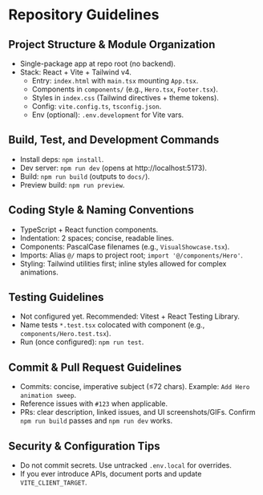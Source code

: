 # Repository Guidelines

## Project Structure & Module Organization
- Single-package app at repo root (no backend).
- Stack: React + Vite + Tailwind v4.
  - Entry: `index.html` with `main.tsx` mounting `App.tsx`.
  - Components in `components/` (e.g., `Hero.tsx`, `Footer.tsx`).
  - Styles in `index.css` (Tailwind directives + theme tokens).
  - Config: `vite.config.ts`, `tsconfig.json`.
  - Env (optional): `.env.development` for Vite vars.

## Build, Test, and Development Commands
- Install deps: `npm install`.
- Dev server: `npm run dev` (opens at http://localhost:5173).
- Build: `npm run build` (outputs to `docs/`).
- Preview build: `npm run preview`.

## Coding Style & Naming Conventions
- TypeScript + React function components.
- Indentation: 2 spaces; concise, readable lines.
- Components: PascalCase filenames (e.g., `VisualShowcase.tsx`).
- Imports: Alias `@/` maps to project root; `import '@/components/Hero'`.
- Styling: Tailwind utilities first; inline styles allowed for complex animations.

## Testing Guidelines
- Not configured yet. Recommended: Vitest + React Testing Library.
- Name tests `*.test.tsx` colocated with component (e.g., `components/Hero.test.tsx`).
- Run (once configured): `npm run test`.

## Commit & Pull Request Guidelines
- Commits: concise, imperative subject (≤72 chars). Example: `Add Hero animation sweep`.
- Reference issues with `#123` when applicable.
- PRs: clear description, linked issues, and UI screenshots/GIFs. Confirm `npm run build` passes and `npm run dev` works.

## Security & Configuration Tips
- Do not commit secrets. Use untracked `.env.local` for overrides.
- If you ever introduce APIs, document ports and update `VITE_CLIENT_TARGET`.
